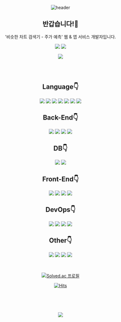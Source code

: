 <div align="center">

![header](https://capsule-render.vercel.app/api?type=waving&color=auto&height=300&section=header&text=welcome&fontSize=90&animation=scaleIn&desc=ChanHoe`s%20GitHub%20&descAlignY=65&descAlign=70&fontAlignY=40)

## 반갑습니다!🙋

'비슷한 차트 검색기 - 주가 예측' 웹 & 앱 서비스 개발자입니다.

<a href="https://blog.similarchart.com" target="_blank"><img src="https://img.shields.io/badge/(신)블로그(tistory)-FF9E0F?style=flat-square&logo=tistory&logoColor=white"/></a>
<a href="https://velog.io/@dodo4723" target="_blank"><img src="https://img.shields.io/badge/(구)블로그(velog)-20C997?style=flat-square&logo=velog&logoColor=white"/></a>

<a href="https://www.similarchart.com" target="_blank"><img src="https://img.shields.io/badge/비슷한 차트 검색기(웹 & 앱 서비스)-239120?style=flat-square&logo=googleanalytics&logoColor=white"/></a>

<br>
<br>

## **Language👇**
<img src="https://img.shields.io/badge/C-A8B9CC?style=flat-square&logo=C&logoColor=white"/>
<img src="https://img.shields.io/badge/C++-00599C?style=flat-square&logo=cplusplus&logoColor=white"/>
<img src="https://img.shields.io/badge/C%20Sharp-239120?style=flat-square&logo=C%20Sharp&logoColor=white"/>
<img src="https://img.shields.io/badge/Python-3776AB?style=flat-square&logo=Python&logoColor=white"/>
<img src="https://img.shields.io/badge/Java-139BB4?style=flat-square&logo=Java&logoColor=white"/>
<img src="https://img.shields.io/badge/JavaScript-F7DF1E?style=flat-square&logo=JavaScript&logoColor=white"/>
<img src="https://img.shields.io/badge/Dart-0175C2?style=flat-square&logo=Dart&logoColor=white"/>

## **Back-End👇**
<img src="https://img.shields.io/badge/Flask-000000?style=flat-square&logo=Flask&logoColor=white"/>
<img src="https://img.shields.io/badge/NGINX-009639?style=flat-square&logo=NGINX&logoColor=white"/>
<a href="https://spring.io/" target="_blank"><img src="https://img.shields.io/badge/Spring-6DB33F?style=flat-square&logo=Spring&logoColor=white"/></a>
<img src="https://img.shields.io/badge/Gunicorn-499848?style=flat-square&logo=gunicorn&logoColor=white"/>

## **DB👇**
<img src="https://img.shields.io/badge/MySQL-4479A1?style=flat-square&logo=MySQL&logoColor=white"/>
<img src="https://img.shields.io/badge/Redis-FF4438?style=flat-square&logo=redis&logoColor=white"/>

## **Front-End👇**
<img src="https://img.shields.io/badge/HTML-E34F26?style=flat-square&logo=HTML5&logoColor=white"/>
<img src="https://img.shields.io/badge/CSS-1572B6?style=flat-square&logo=css3&logoColor=white"/>
<img src="https://img.shields.io/badge/JQuery-0769AD?style=flat-square&logo=jquery&logoColor=white"/>
<img src="https://img.shields.io/badge/Flutter-02569B?style=flat-square&logo=Flutter&logoColor=white"/>

## **DevOps👇**
<img src="https://img.shields.io/badge/Git-F05032?style=flat-square&logo=Git&logoColor=white"/>
<img src="https://img.shields.io/badge/Docker-2496ED?style=flat-square&logo=Docker&logoColor=white"/>
<img src="https://img.shields.io/badge/Amazon AWS-232F3E?style=flat-square&logo=amazonwebservices&logoColor=white"/>
<img src="https://img.shields.io/badge/Cloudflare-F38020?style=flat-square&logo=cloudflare&logoColor=white"/>

## **Other👇**
<img src="https://img.shields.io/badge/tensorflow-FF6F00?style=flat-square&logo=tensorflow&logoColor=white"/>
<img src="https://img.shields.io/badge/Pandas-150458?style=flat-square&logo=pandas&logoColor=white"/>
<img src="https://img.shields.io/badge/Airflow-017CEE?style=flat-square&logo=apacheairflow&logoColor=white"/>
<img src="https://img.shields.io/badge/Unity-FFFFFF?style=flat-square&logo=Unity&logoColor=black"/>

<br>
<br>
<br>

[![Solved.ac 프로필](http://mazassumnida.wtf/api/v2/generate_badge?boj=dodo4723)](https://solved.ac/dodo4723)

[![Hits](https://hits.seeyoufarm.com/api/count/incr/badge.svg?url=https%3A%2F%2Fgithub.com%2Fleechanhoe%2Fhit-counter&count_bg=%2379C83D&title_bg=%23555555&icon=&icon_color=%23E7E7E7&title=hits&edge_flat=false)](https://hits.seeyoufarm.com)

<br>
<br>
<br>

![](./profile-3d-contrib/profile-green-animate.svg)

</div>
